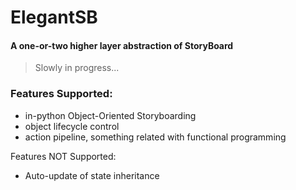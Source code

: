 # ElegantSB


#### A one-or-two higher layer abstraction of StoryBoard

>Slowly in progress...


### Features Supported:

- in-python Object-Oriented Storyboarding
- object lifecycle control
- action pipeline, something related with functional programming


Features NOT Supported:

- Auto-update of state inheritance
